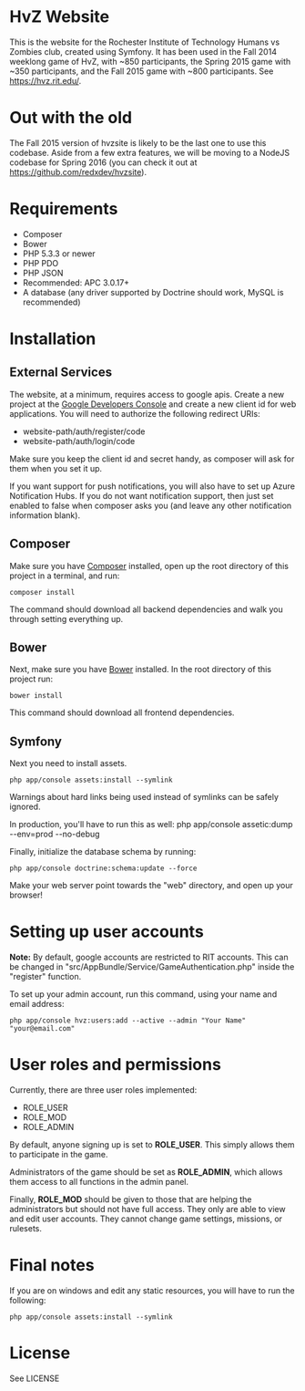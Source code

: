 HvZ Website
===========

This is the website for the Rochester Institute of Technology Humans vs Zombies club, created using Symfony. It has been
used in the Fall 2014 weeklong game of HvZ, with ~850 participants, the Spring 2015 game with ~350 participants, and the Fall 2015 game with ~800 participants. See https://hvz.rit.edu/.

Out with the old
================

The Fall 2015 version of hvzsite is likely to be the last one to use this codebase. Aside from a few extra features, we will be moving to a NodeJS codebase for Spring 2016 (you can check it out at https://github.com/redxdev/hvzsite).

Requirements
============

  * Composer
  * Bower
  * PHP 5.3.3 or newer
  * PHP PDO
  * PHP JSON
  * Recommended: APC 3.0.17+
  * A database (any driver supported by Doctrine should work, MySQL is recommended)

Installation
============

External Services
-----------------

The website, at a minimum, requires access to google apis. Create a new project at the [Google Developers Console](https://console.developers.google.com/) and create a new client id for web applications. You will need to authorize the following redirect URIs:

* website-path/auth/register/code
* website-path/auth/login/code

Make sure you keep the client id and secret handy, as composer will ask for them when you set it up.

If you want support for push notifications, you will also have to set up Azure Notification Hubs. If you do not want notification support, then just set enabled to false when composer asks you (and leave any other notification information blank).

Composer
--------

Make sure you have [Composer](https://getcomposer.org/) installed, open up the root directory of this project in a
terminal, and run:

    composer install

The command should download all backend dependencies and walk you through setting everything up.

Bower
-----

Next, make sure you have [Bower](http://bower.io/) installed. In the root directory of this project run:

    bower install

This command should download all frontend dependencies.

Symfony
-------

Next you need to install assets.

    php app/console assets:install --symlink

Warnings about hard links being used instead of symlinks can be safely ignored.

In production, you'll have to run this as well:
    php app/console assetic:dump --env=prod --no-debug

Finally, initialize the database schema by running:

    php app/console doctrine:schema:update --force

Make your web server point towards the "web" directory, and open up your browser!

Setting up user accounts
========================

**Note:** By default, google accounts are restricted to RIT accounts. This can be changed in
"src/AppBundle/Service/GameAuthentication.php" inside the "register" function.

To set up your admin account, run this command, using your name and email address:

    php app/console hvz:users:add --active --admin "Your Name" "your@email.com"

User roles and permissions
==========================

Currently, there are three user roles implemented:

* ROLE_USER
* ROLE_MOD
* ROLE_ADMIN

By default, anyone signing up is set to **ROLE_USER**. This simply allows them to participate in the game.

Administrators of the game should be set as **ROLE_ADMIN**, which allows them access to all functions in the admin panel.

Finally, **ROLE_MOD** should be given to those that are helping the administrators but should not have full access. They
only are able to view and edit user accounts. They cannot change game settings, missions, or rulesets.

Final notes
===========

If you are on windows and edit any static resources, you will have to run the following:

    php app/console assets:install --symlink

License
=======

See LICENSE
